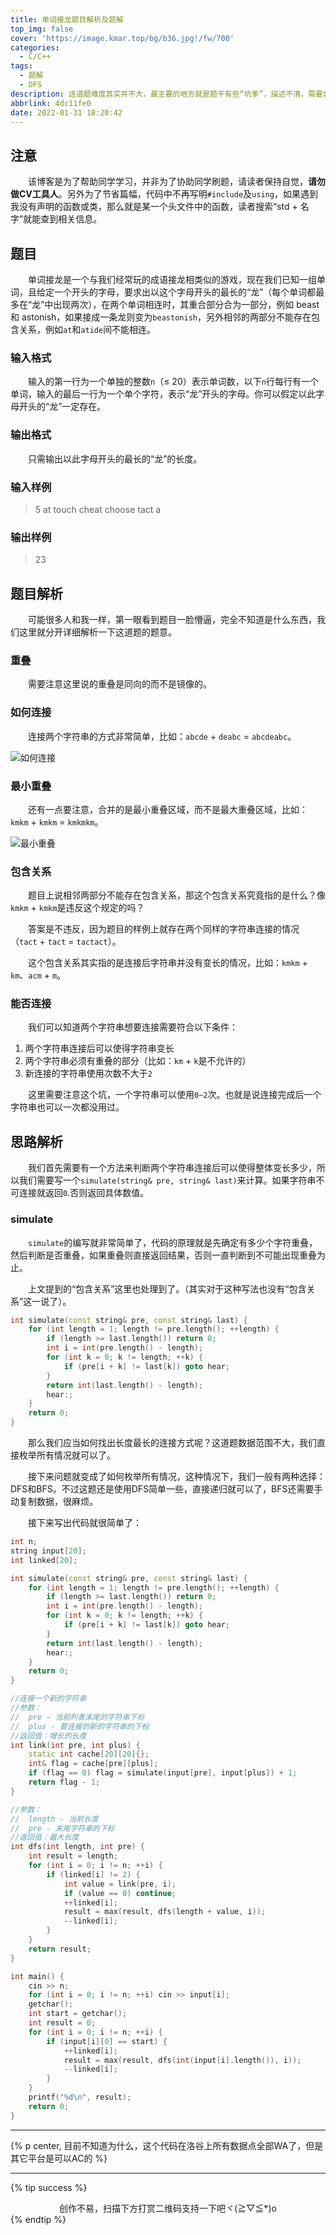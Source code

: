 ```yaml
---
title: 单词接龙题目解析及题解
top_img: false
cover: 'https://image.kmar.top/bg/b36.jpg!/fw/700'
categories:
  - C/C++
tags:
  - 题解
  - DFS
description: 这道题难度其实并不大，最主要的地方就是题干有些“坑爹”，描述不清，需要非常仔细的阅读才可以排查出来问题。
abbrlink: 4dc11fe0
date: 2022-01-31 18:20:42
---
```


## 注意

&emsp;&emsp;该博客是为了帮助同学学习，并非为了协助同学刷题，请读者保持自觉，**请勿做CV工具人**。另外为了节省篇幅，代码中不再写明`#include`及`using`，如果遇到我没有声明的函数或类，那么就是某一个头文件中的函数，读者搜索“std + 名字”就能查到相关信息。

## 题目

&emsp;&emsp;单词接龙是一个与我们经常玩的成语接龙相类似的游戏，现在我们已知一组单词，且给定一个开头的字母，要求出以这个字母开头的最长的“龙”（每个单词都最多在“龙”中出现两次），在两个单词相连时，其重合部分合为一部分，例如 beast 和 astonish，如果接成一条龙则变为`beastonish`，另外相邻的两部分不能存在包含关系，例如`at`和`atide`间不能相连。

### 输入格式

&emsp;&emsp;输入的第一行为一个单独的整数`n`（≤ 20）表示单词数，以下`n`行每行有一个单词，输入的最后一行为一个单个字符，表示“龙”开头的字母。你可以假定以此字母开头的“龙”一定存在。

### 输出格式

&emsp;&emsp;只需输出以此字母开头的最长的“龙”的长度。

### 输入样例

> 5
> at
> touch
> cheat
> choose
> tact
> a

### 输出样例

> 23

## 题目解析

&emsp;&emsp;可能很多人和我一样，第一眼看到题目一脸懵逼，完全不知道是什么东西，我们这里就分开详细解析一下这道题的题意。

### 重叠

&emsp;&emsp;需要注意这里说的重叠是同向的而不是镜像的。

### 如何连接

&emsp;&emsp;连接两个字符串的方式非常简单，比如：`abcde` + `deabc` = `abcdeabc`。

![如何连接](https://image.kmar.top/posts/dcjltmjxjtj-0.jpg)

### 最小重叠

&emsp;&emsp;还有一点要注意，合并的是最小重叠区域，而不是最大重叠区域，比如：`kmkm` + `kmkm` = `kmkmkm`。

![最小重叠](https://image.kmar.top/posts/dcjltmjxjtj-1.jpg)

### 包含关系

&emsp;&emsp;题目上说相邻两部分不能存在包含关系，那这个包含关系究竟指的是什么？像`kmkm` + `kmkm`是违反这个规定的吗？

&emsp;&emsp;答案是不违反，因为题目的样例上就存在两个同样的字符串连接的情况（`tact` + `tact` = `tactact`）。

&emsp;&emsp;这个包含关系其实指的是连接后字符串并没有变长的情况，比如：`kmkm` + `km`、`acm` + `m`。

### 能否连接

&emsp;&emsp;我们可以知道两个字符串想要连接需要符合以下条件：

1. 两个字符串连接后可以使得字符串变长
2. 两个字符串必须有重叠的部分（比如：`km` + `k`是不允许的）
3. 新连接的字符串使用次数不大于`2`

&emsp;&emsp;这里需要注意这个坑，一个字符串可以使用`0~2`次。也就是说连接完成后一个字符串也可以一次都没用过。

## 思路解析

&emsp;&emsp;我们首先需要有一个方法来判断两个字符串连接后可以使得整体变长多少，所以我们需要写一个`simulate(string& pre, string& last)`来计算。如果字符串不可连接就返回`0`.否则返回具体数值。

### simulate

&emsp;&emsp;`simulate`的编写就非常简单了，代码的原理就是先确定有多少个字符重叠，然后判断是否重叠，如果重叠则直接返回结果，否则一直判断到不可能出现重叠为止。

&emsp;&emsp;上文提到的“包含关系”这里也处理到了。（其实对于这种写法也没有“包含关系”这一说了）。

```c++
int simulate(const string& pre, const string& last) {
    for (int length = 1; length != pre.length(); ++length) {
        if (length >= last.length()) return 0;
        int i = int(pre.length() - length);
        for (int k = 0; k != length; ++k) {
            if (pre[i + k] != last[k]) goto hear;
        }
        return int(last.length() - length);
        hear:;
    }
    return 0;
}
```

&emsp;&emsp;那么我们应当如何找出长度最长的连接方式呢？这道题数据范围不大，我们直接枚举所有情况就可以了。

&emsp;&emsp;接下来问题就变成了如何枚举所有情况，这种情况下，我们一般有两种选择：DFS和BFS。不过这题还是使用DFS简单一些，直接递归就可以了，BFS还需要手动复制数据，很麻烦。

&emsp;&emsp;接下来写出代码就很简单了：

```c++
int n;
string input[20];
int linked[20];

int simulate(const string& pre, const string& last) {
    for (int length = 1; length != pre.length(); ++length) {
        if (length >= last.length()) return 0;
        int i = int(pre.length() - length);
        for (int k = 0; k != length; ++k) {
            if (pre[i + k] != last[k]) goto hear;
        }
        return int(last.length() - length);
        hear:;
    }
    return 0;
}

//连接一个新的字符串
//参数：
//  pre - 当前列表末尾的字符串下标
//  plus - 要连接的新的字符串的下标
//返回值：增长的长度
int link(int pre, int plus) {
    static int cache[20][20]{};
    int& flag = cache[pre][plus];
    if (flag == 0) flag = simulate(input[pre], input[plus]) + 1;
    return flag - 1;
}

//参数：
//  length - 当前长度
//  pre - 末尾字符串的下标
//返回值：最大长度
int dfs(int length, int pre) {
    int result = length;
    for (int i = 0; i != n; ++i) {
        if (linked[i] != 2) {
            int value = link(pre, i);
            if (value == 0) continue;
            ++linked[i];
            result = max(result, dfs(length + value, i));
            --linked[i];
        }
    }
    return result;
}

int main() {
    cin >> n;
    for (int i = 0; i != n; ++i) cin >> input[i];
    getchar();
    int start = getchar();
    int result = 0;
    for (int i = 0; i != n; ++i) {
        if (input[i][0] == start) {
            ++linked[i];
            result = max(result, dfs(int(input[i].length()), i));
            --linked[i];
        }
    }
    printf("%d\n", result);
    return 0;
}
```

---

{% p center, 目前不知道为什么，这个代码在洛谷上所有数据点全部WA了，但是其它平台是可以AC的 %}

---

{% tip success %}<div class="text" style=" text-align:center;">创作不易，扫描下方打赏二维码支持一下吧ヾ(≧▽≦*)o</div>{% endtip %}